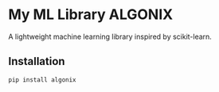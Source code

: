 # My ML Library ALGONIX

A lightweight machine learning library inspired by scikit-learn.

## Installation
```bash
pip install algonix
